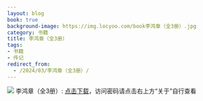 ```yaml
---
layout: blog
book: true
background-image: https://img.locyoo.com/book李鸿章（全3册）.jpg
category: 书籍
title: 李鸿章（全3册）
tags:
- 书籍
- 传记
redirect_from:
  - /2024/03/李鸿章（全3册）/
---
```

![](https://img.locyoo.com/book李鸿章（全3册）.jpg)
李鸿章（全3册）: <a name = "ref1" href="https://url18.ctfile.com/f/50983618-1418306552-344645?p=3619">点击下载</a>，访问密码请点击右上方“关于”自行查看